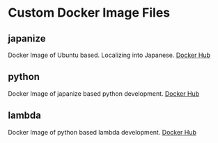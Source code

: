 # Custom Docker Image Files
## japanize
Docker Image of Ubuntu based.
Localizing into Japanese.
[Docker Hub](https://hub.docker.com/r/ricordanza/japanize/)
## python
Docker Image of japanize based python development.
[Docker Hub](https://hub.docker.com/r/ricordanza/python/)
## lambda
Docker Image of python based lambda development.
[Docker Hub](https://hub.docker.com/r/ricordanza/lambda/)

